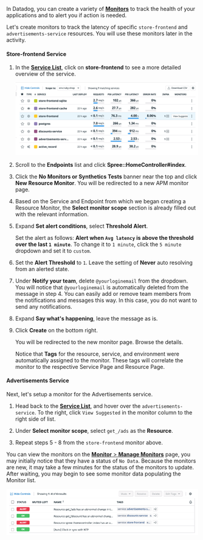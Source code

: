 In Datadog, you can create a variety of <a href="https://docs.datadoghq.com/monitors/" target="_datadog">**Monitors**</a> to track the health of your applications and to alert you if action is needed. 

Let's create monitors to track the latency of specific `store-frontend` and `advertisements-service` resources. You will use these monitors later in the activity.

#### Store-frontend Service

1. In the <a href="https://app.datadoghq.com/apm/services?env=ruby-shop" target="_datadog">**Service List**</a>, click on **store-frontend** to see a more detailed overview of the service. <p> ![Store Frontend Flow](fixappv3/assets/store-frontend-list.png)

2. Scroll to the **Endpoints** list and click **Spree::HomeController#index**.

3. Click the **No Monitors or Synthetics Tests** banner near the top and click **New Resource Monitor**. You will be redirected to a new APM monitor page.

4. Based on the Service and Endpoint from which we began creating a Resource Monitor, the **Select monitor scope** section is already filled out with the relevant information.

5. Expand **Set alert conditions**, select **Threshold Alert**. <p>Set the alert as follows: **Alert when `Avg latency` is above the threshold over the last `1 minute`**. To change it to `1 minute`, click the `5 minute` dropdown and set it to `custom`.

6. Set the **Alert Threshold** to `1`. Leave the setting of **Never** auto resolving from an alerted state.

7. Under **Notify your team**, delete `@yourloginemail` from the dropdown. You will notice that `@yourloginemail` is automatically deleted from the message in step 4. You can easily add or remove team members from the notifications and messages this way. In this case, you do not want to send any notifications.

8. Expand **Say what's happening**, leave the message as is. 

9. Click **Create** on the bottom right. <p> You will be redirected to the new monitor page. Browse the details. <p> Notice that **Tags** for the resource, service, and environment were automatically assigned to the monitor. These tags will correlate the monitor to the respective Service Page and Resource Page.

#### Advertisements Service

Next, let's setup a monitor for the Advertisements service. 

1. Head back to the <a href="https://app.datadoghq.com/apm/services?env=ruby-shop" target="_datadog">**Service List**</a>, and hover over the `advertisements-service`. To the right, click `View Suggested` in the monitor column to the right side of list.

4. Under **Select monitor scope**, select `get_/ads` as the **Resource**.

5. Repeat steps 5 - 8 from the `store-frontend` monitor above.

You can view the monitors on the <a href="https://app.datadoghq.com/monitors/manage" target="_datadog">**Monitor** > **Manage Monitors**</a> page, you may initially notice that they have a status of `No Data`. Because the monitors are new, it may take a few minutes for the status of the monitors to update. After waiting, you may begin to see some monitor data populating the Monitor list.

![Monitor Data on Service List](fixappv3/assets/monitor-data-list.png)

